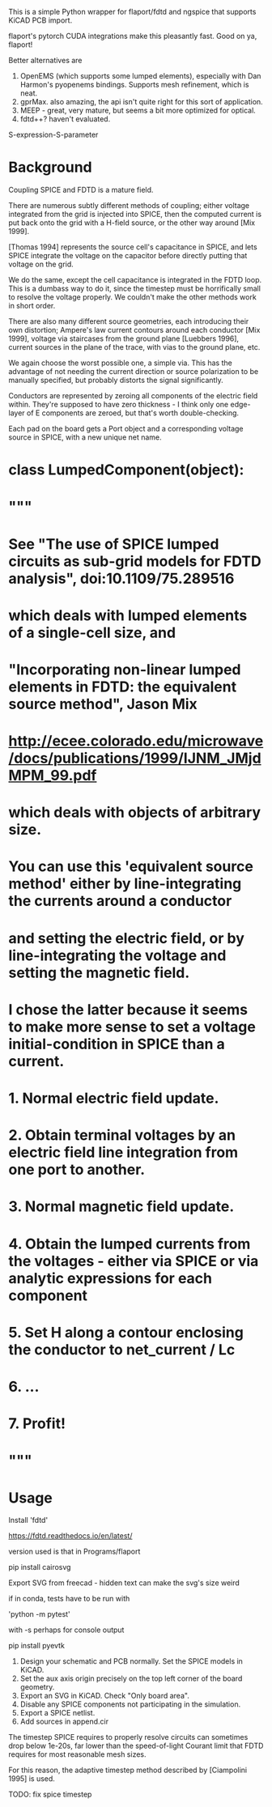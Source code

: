 
This is a simple Python wrapper for flaport/fdtd and ngspice that supports KiCAD PCB import.

flaport's pytorch CUDA integrations make this pleasantly fast. Good on ya, flaport!

Better alternatives are

1. OpenEMS (which supports some lumped elements), especially with Dan Harmon's pyopenems bindings. Supports mesh refinement, which is neat.
2. gprMax. also amazing, the api isn't quite right for this sort of application.
3. MEEP - great, very mature, but seems a bit more optimized for optical.
4. fdtd++? haven't evaluated.


S-expression-S-parameter


# Background

Coupling SPICE and FDTD is a mature field.

There are numerous subtly different methods of coupling; either voltage integrated from the grid is injected into SPICE, then the computed current is put back onto the grid with a H-field source, or the other way around [Mix 1999].

[Thomas 1994] represents the source cell's capacitance in SPICE, and lets SPICE integrate the voltage on the capacitor before directly putting that voltage on the grid.

We do the same, except the cell capacitance is integrated in the FDTD loop. This is a dumbass way to do it, since the timestep must be horrifically small to resolve the voltage properly.
We couldn't make the other methods work in short order.

There are also many different source geometries, each introducing their own distortion; Ampere's law current contours around each conductor [Mix 1999], voltage via staircases
from the ground plane [Luebbers 1996], current sources in the plane of the trace, with vias to the ground plane, etc.

We again choose the worst possible one, a simple via. This has the advantage of not needing the current direction or source polarization to be manually specified,
but probably distorts the signal significantly.

Conductors are represented by zeroing all components of the electric field within. They're supposed to have zero thickness - I think only one edge-layer of E components are zeroed, but that's worth double-checking.

Each pad on the board gets a Port object and a corresponding voltage source in SPICE, with a new unique net name.

# class LumpedComponent(object):
# """
#
# See "The use of SPICE lumped circuits as sub-grid models for FDTD analysis", doi:10.1109/75.289516
# which deals with lumped elements of a single-cell size, and

# "Incorporating non-linear lumped elements in FDTD: the equivalent source method", Jason Mix
# http://ecee.colorado.edu/microwave/docs/publications/1999/IJNM_JMjdMPM_99.pdf
# which deals with objects of arbitrary size.
#
# You can use this 'equivalent source method' either by line-integrating the currents around a conductor
# and setting the electric field, or by line-integrating the voltage and setting the magnetic field.
#
# I chose the latter because it seems to make more sense to set a voltage initial-condition in SPICE than a current.
#
# 1. Normal electric field update.
# 2. Obtain terminal voltages by an electric field line integration from one port to another.
# 3. Normal magnetic field update.
# 4. Obtain the lumped currents from the voltages - either via SPICE or via analytic expressions for each component
# 5. Set H along a contour enclosing the conductor to net_current / Lc
# 6. ...
# 7. Profit!
#
#
# """




# Usage

Install 'fdtd'

https://fdtd.readthedocs.io/en/latest/

version used is that in Programs/flaport

pip install cairosvg

Export SVG from freecad - hidden text can make the svg's size weird

if in conda, tests have to be run with

'python -m pytest'

with -s perhaps for console output

pip install pyevtk



1. Design your schematic and PCB normally. Set the SPICE models in KiCAD.
2. Set the aux axis origin precisely on the top left corner of the board geometry.
2. Export an SVG in KiCAD. Check "Only board area".
3. Disable any SPICE components not participating in the simulation.
4. Export a SPICE netlist.
5. Add sources in append.cir


The timestep SPICE requires to properly resolve circuits can sometimes drop below 1e-20s, far lower than the speed-of-light Courant limit that FDTD requires for most reasonable mesh sizes.

For this reason, the adaptive timestep method described by [Ciampolini 1995] is used.


TODO: fix spice timestep

